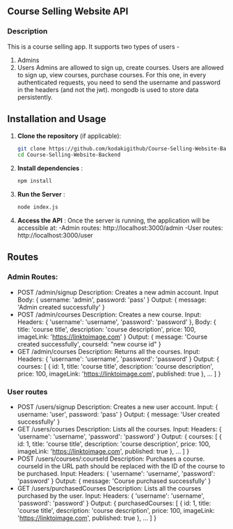 ## Course Selling Website API

### Description
This is a course selling app. 
It supports two types of users - 
1. Admins
2. Users
Admins are allowed to sign up, create courses.
Users are allowed to sign up, view courses, purchase courses.
For this one, in every authenticated requests, you need to send the username and password in the headers (and not the jwt).
mongodb is used to store data persistently.

## Installation and Usage

1. **Clone the repository** (if applicable):
   ```bash
   git clone https://github.com/kodakigithub/Course-Selling-Website-Backend.git
   cd Course-Selling-Website-Backend
   
2. **Install dependencies** :
   ```bash
   npm install
3. **Run the Server** :
    ```bash
    node index.js
4. **Access the API** :
  Once the server is running, the application will be accessible at:
   -Admin routes: http://localhost:3000/admin
   -User routes: http://localhost:3000/user
   
## Routes
### Admin Routes:
- POST /admin/signup
  Description: Creates a new admin account.
  Input Body: { username: 'admin', password: 'pass' }
  Output: { message: 'Admin created successfully' }
- POST /admin/courses
  Description: Creates a new course.
  Input: Headers: { 'username': 'username', 'password': 'password' }, Body: { title: 'course title', description: 'course description', price: 100, imageLink: 'https://linktoimage.com' }
  Output: { message: 'Course created successfully', courseId: "new course id" }
- GET /admin/courses
  Description: Returns all the courses.
  Input: Headers: { 'username': 'username', 'password': 'password' }
  Output: { courses: [ { id: 1, title: 'course title', description: 'course description', price: 100, imageLink: 'https://linktoimage.com', published: true }, ... ] }
### User routes
- POST /users/signup
  Description: Creates a new user account.
  Input: { username: 'user', password: 'pass' }
  Output: { message: 'User created successfully' }
- GET /users/courses
  Description: Lists all the courses.
  Input: Headers: { 'username': 'username', 'password': 'password' }
  Output: { courses: [ { id: 1, title: 'course title', description: 'course description', price: 100, imageLink: 'https://linktoimage.com', published: true }, ... ] }
- POST /users/courses/:courseId
  Description: Purchases a course. courseId in the URL path should be replaced with the ID of the course to be purchased.
  Input: Headers: { 'username': 'username', 'password': 'password' }
  Output: { message: 'Course purchased successfully' }
- GET /users/purchasedCourses
  Description: Lists all the courses purchased by the user.
  Input: Headers: { 'username': 'username', 'password': 'password' }
  Output: { purchasedCourses: [ { id: 1, title: 'course title', description: 'course description', price: 100, imageLink: 'https://linktoimage.com', published: true }, ... ] }
